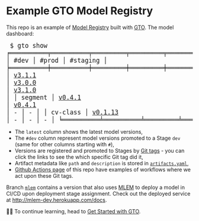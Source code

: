 # Example GTO Model Registry

This repo is an example of [Model Registry] built with [GTO]. The model dashboard:

<big><pre>
$ gto show
╒══════════╤══════════╤═════════╤═════════╤════════════╕
│ name     │ latest   │ #dev    │ #prod   │ #staging   │
╞══════════╪══════════╪═════════╪═════════╪════════════╡
│ churn    │ [v3.1.1](https://github.com/iterative/example-gto/releases/tag/churn@v3.1.1)   │ [v3.1.1](https://github.com/iterative/example-gto/releases/tag/churn%23dev%235)  │ [v3.0.0](https://github.com/iterative/example-gto/releases/tag/churn%23prod%233)  │ [v3.1.0](https://github.com/iterative/example-gto/releases/tag/churn%23staging%232)     │
│ segment  │ [v0.4.1](https://github.com/iterative/example-gto/releases/tag/segment@v0.4.1)   │ [v0.4.1](https://github.com/iterative/example-gto/releases/tag/segment%23dev%231)  │ -       │ -          │
│ cv-class │ [v0.1.13](https://github.com/iterative/example-gto/releases/tag/cv-class@v0.1.13)  │ -       │ -       │ -          │
╘══════════╧══════════╧═════════╧═════════╧════════════╛
</pre></big>

- The `latest` column shows the latest model versions,
- The `#dev` column represent model versions promoted to a Stage `dev` (same for
  other columns starting with `#`),
- Versions are registered and promoted to Stages by [Git tags] - you can click the
  links to see the which specific Git tag did it,
- Artifact metadata like `path` and `description` is stored in
  [`artifacts.yaml`],
- [Github Actions page] of this repo have examples of workflows where we act
  upon these Git tags.

Branch [`mlem`] contains a version that also uses [MLEM] to deploy a model in CI/CD
upon deployment stage assignment. Check out the deployed service at
http://mlem-dev.herokuapp.com/docs.

🧑‍💻 To continue learning, head to [Get Started with GTO].

[github actions page]: https://github.com/iterative/example-gto/actions
[get started with gto]: https://mlem.ai/doc/gto/get-started
[model registry]: https://mlem.ai/doc/use-cases/model-registry
[`mlem`]: https://github.com/iterative/example-gto/tree/mlem
[mlem]: https://mlem.ai/
[gto]: https://github.com/iterative/gto
[git tags]: https://github.com/iterative/example-gto/tags
[`artifacts.yaml`]:
  https://github.com/iterative/example-gto/blob/main/artifacts.yaml
